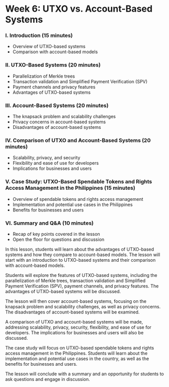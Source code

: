 # Week 6: UTXO vs. Account-Based Systems

### I. Introduction (15 minutes)&#x20;

* Overview of UTXO-based systems&#x20;
* Comparison with account-based models&#x20;

### &#x20; II. UTXO-Based Systems (20 minutes)&#x20;

* Parallelization of Merkle trees&#x20;
* Transaction validation and Simplified Payment Verification (SPV)&#x20;
* Payment channels and privacy features&#x20;
* Advantages of UTXO-based systems&#x20;

### &#x20; III. Account-Based Systems (20 minutes)&#x20;

* The knapsack problem and scalability challenges&#x20;
* Privacy concerns in account-based systems&#x20;
* Disadvantages of account-based systems&#x20;

### IV. Comparison of UTXO and Account-Based Systems (20 minutes)&#x20;

* Scalability, privacy, and security&#x20;
* Flexibility and ease of use for developers&#x20;
* Implications for businesses and users&#x20;

### V. Case Study: UTXO-Based Spendable Tokens and Rights Access Management in the Philippines (15 minutes)&#x20;

* Overview of spendable tokens and rights access management&#x20;
* Implementation and potential use cases in the Philippines&#x20;
* Benefits for businesses and users&#x20;

### VI. Summary and Q\&A (10 minutes)&#x20;

* Recap of key points covered in the lesson&#x20;
* Open the floor for questions and discussion&#x20;



In this lesson, students will learn about the advantages of UTXO-based systems and how they compare to account-based models. The lesson will start with an introduction to UTXO-based systems and their comparison with account-based models.&#x20;

Students will explore the features of UTXO-based systems, including the parallelization of Merkle trees, transaction validation and Simplified Payment Verification (SPV), payment channels, and privacy features. The advantages of UTXO-based systems will be discussed.&#x20;

The lesson will then cover account-based systems, focusing on the knapsack problem and scalability challenges, as well as privacy concerns. The disadvantages of account-based systems will be examined.&#x20;

A comparison of UTXO and account-based systems will be made, addressing scalability, privacy, security, flexibility, and ease of use for developers. The implications for businesses and users will also be discussed.&#x20;

The case study will focus on UTXO-based spendable tokens and rights access management in the Philippines. Students will learn about the implementation and potential use cases in the country, as well as the benefits for businesses and users.&#x20;

The lesson will conclude with a summary and an opportunity for students to ask questions and engage in discussion.&#x20;
